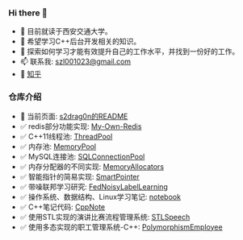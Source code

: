 ### Hi there 👋
- 🔭 目前就读于西安交通大学。
- 🌱 希望学习C++后台开发相关的知识。
- 🤔 探索如何学习才能有效提升自己的工作水平，并找到一份好的工作。
- 📫 联系我: szl001023@gmail.com
- 🚀 [知乎](https://www.zhihu.com/people/wo-zhu-zou-lu-dai-feng)

### 仓库介绍
- 📖 当前页面: [s2drag0n的README](https://github.com/s2drag0n/s2drag0n)
- ✅ redis部分功能实现: [My-Own-Redis](https://github.com/s2drag0n/cpp-my-redis)
- ✅ C++11线程池: [ThreadPool](https://github.com/s2drag0n/cpp-toy-module/ThreadPool)
- ✅ 内存池: [MemoryPool](https://github.com/s2drag0n/cpp-toy-module/MemoryPool)
- ✅ MySQL连接池: [SQLConnectionPool](https://github.com/s2drag0n/cpp-toy-module/SQLConnectionPool)
- ✅ 内存分配器的不同实现: [MemoryAllocators](https://github.com/s2drag0n/cpp-memory-allocators)
- ✅ 智能指针的简易实现: [SmartPointer](https://github.com/s2drag0n/cpp-smart-ptr-toy)
- ✅ 带噪联邦学习研究: [FedNoisyLabelLearning](https://github.com/s2drag0n/FedNoisyLabelLearning)
- ✅ 操作系统、数据结构、Linux学习笔记: [notebook](https://github.com/s2drag0n/notebooks)
- ✅ C++笔记代码: [CppNote](https://github.com/s2drag0n/HeiMa_cpp_code)
- ✅ 使用STL实现的演讲比赛流程管理系统: [STLSpeech](https://github.com/s2drag0n/STL-based-speech-contest-process-management-system)
- ✅ 使用多态实现的职工管理系统-C++: [PolymorphismEmployee](https://github.com/s2drag0n/Employee-Management-System-Based-on-Polymorphism)
  
<!--
**s2drag0n/s2drag0n** is a ✨ _special_ ✨ repository because its `README.md` (this file) appears on your GitHub profile.

Here are some ideas to get you started:

- 🔭 I’m currently working on ...
- 🌱 I’m currently learning ...
- 👯 I’m looking to collaborate on ...
- 🤔 I’m looking for help with ...
- 💬 Ask me about ...
- 📫 How to reach me: ...
- 😄 Pronouns: ...
- ⚡ Fun fact: ...
-->

